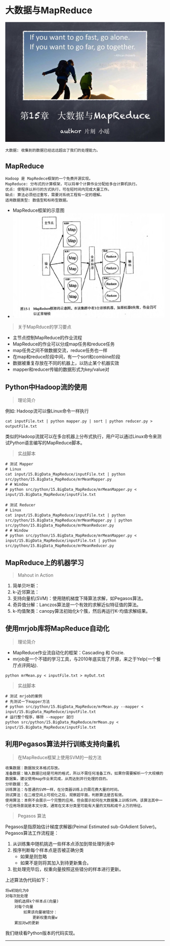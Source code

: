 # 大数据与MapReduce

![大数据与MapReduce首页](/images/15.BigData_MapReduce/mr_headPage.jpg "大数据与MapReduce首页")

`大数据: 收集到的数据已经远远超出了我们的处理能力。`

## MapReduce

```
Hadoop 是 MapRedece框架的一个免费开源实现。
MapReduce: 分布式的计算框架，可以将单个计算作业分配给多台计算机执行。
优点: 使程序以并行的方式执行，可在短时间内完成大量工作。
缺点: 算法必须经过重写，需要对系统工程有一定的理解。
适用数据类型: 数值型和标称型数据。
```

* MapReduce框架的示意图
* ![MapReduce框架的示意图](/images/15.BigData_MapReduce/mr_1_cluster.jpg "MapReduce框架的示意图")

> 关于MapRduce的学习要点

* 主节点控制MapReduce的作业流程
* MapReduce的作业可以分成map任务和reduce任务
* map任务之间不做数据交流，reduce任务也一样
* 在map和reduce阶段中间，有一个sort和combine阶段
* 数据被重复存放在不同的机器上，以防止某个机器实效
* mapper和reducer传输的数据形式为key/value对

## Python中Hadoop流的使用

> 理论简介

例如: Hadoop流可以像Linux命令一样执行

```Shell
cat inputFile.txt | python mapper.py | sort | python reducer.py > outputFile.txt
```

类似的Hadoop流就可以在多台机器上分布式执行，用户可以通过Linux命令来测试Python语言编写的MapReduce脚本。

> 实战脚本

```
# 测试 Mapper
# Linux
cat input/15.BigData_MapReduce/inputFile.txt | python src/python/15.BigData_MapReduce/mrMeanMapper.py
# # Window
# python src/python/15.BigData_MapReduce/mrMeanMapper.py < input/15.BigData_MapReduce/inputFile.txt

# 测试 Reducer
# Linux
cat input/15.BigData_MapReduce/inputFile.txt | python src/python/15.BigData_MapReduce/mrMeanMapper.py | python src/python/15.BigData_MapReduce/mrMeanReducer.py
# # Window
# python src/python/15.BigData_MapReduce/mrMeanMapper.py < input/15.BigData_MapReduce/inputFile.txt | python src/python/15.BigData_MapReduce/mrMeanReducer.py
```

## MapReduce上的机器学习

> Mahout in Action

1. 简单贝叶斯：
2. k-近邻算法：
3. 支持向量机(SVM)：使用随机梯度下降算法求解，如Pegasos算法。
4. 奇异值分解：Lanczos算法是一个有效的求解近似特征值的算法。
5. k-均值聚类：canopy算法初始化k个簇，然后再运行K-均值求解结果。

## 使用mrjob库将MapReduce自动化

> 理论简介

* MapReduce作业流自动化的框架：Cascading 和 Oozie.
* mrjob是一个不错的学习工具，与2010年底实现了开源，来之于Yelp(一个餐厅点评网站).

```Shell
python mrMean.py < inputFile.txt > myOut.txt
```

> 实战脚本

```
# 测试 mrjob的案例
# 先测试一下mapper方法
# python src/python/15.BigData_MapReduce/mrMean.py --mapper < input/15.BigData_MapReduce/inputFile.txt
# 运行整个程序，移除 --mapper 就行
python src/python/15.BigData_MapReduce/mrMean.py < input/15.BigData_MapReduce/inputFile.txt
```

## 利用Pegasos算法并行训练支持向量机

> 在MapReduce框架上使用SVM的一般方法

```
收集数据：数据按文本格式存放。
准备数据：输入数据已经是可用的格式，所以不需任何准备工作。如果你需要解析一个大规模的数据集，建议使用map作业来完成，从而达到并行处理的目的。
分析数据：无。
训练算法：与普通的SVM一样，在分类器训练上仍需花费大量的时间。
测试算法：在二维空间上可视化之后，观察超平面，判断算法是否有效。
使用算法：本例不会展示一个完整的应用，但会展示如何在大数据集上训练SVM。该算法其中一个应用场景就是本文分类，通常在文本分类里可能有大量的文档和成千上万的特征。
```

> Pegasos 算法

Pegasos是指原始估计梯度求解器(Peimal Estimated sub-GrAdient Solver)。
Pegasos算法工作流程是：
1. 从训练集中随机挑选一些样本点添加到带处理列表中
2. 按序判断每个样本点是否被正确分类
    * 如果是则忽略
    * 如果不是则将其加入到待更新集合。
3. 批处理完毕后，权重向量按照这些错分的样本进行更新。

上述算法伪代码如下：

```
将w初始化为0
对每次批处理
    随机选择k个样本点(向量)
    对每个向量
        如果该向量被错分：
            更新权重向量w
    累加对w的更新
```

我们继续看Python版本的代码实现。

* * *
